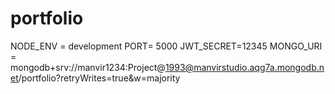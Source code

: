 # portfolio

NODE_ENV = development
PORT= 5000
JWT_SECRET=12345
MONGO_URI = mongodb+srv://manvir1234:Project@1993@manvirstudio.aqg7a.mongodb.net/portfolio?retryWrites=true&w=majority
